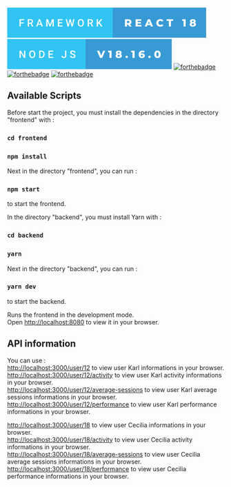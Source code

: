 [![forthebadge](./frontend/public/framework-react-18.svg)](https://forthebadge.com)
[![forthebadge](./frontend/public/node-js-v18.16.0.svg)](https://forthebadge.com)
[![forthebadge](https://forthebadge.com/images/badges/uses-js.svg)](https://forthebadge.com)
[![forthebadge](https://forthebadge.com/images/badges/uses-html.svg)](https://forthebadge.com)
[![forthebadge](https://forthebadge.com/images/badges/uses-css.svg)](https://forthebadge.com)

## Available Scripts

Before start the project, you must install the dependencies in the directory "frontend" with :

### `cd frontend`
### `npm install`

Next in the directory "frontend", you can run :

### `npm start`

to start the frontend.


In the directory "backend", you must install Yarn with :

### `cd backend`
### `yarn`


Next in the directory "backend", you can run :

### `yarn dev`

to start the backend.

Runs the frontend in the development mode.\
Open [http://localhost:8080](http://localhost:8080) to view it in your browser.

## API information
You can use : \
[http://localhost:3000/user/12](http://localhost:3000/user/12) to view user Karl informations in your browser. \
[http://localhost:3000/user/12/activity](http://localhost:3000/user/12/activity) to view user Karl activity informations in your browser. \
[http://localhost:3000/user/12/average-sessions](http://localhost:3000/user/12/average-sessions) to view user Karl average sessions informations in your browser. \
[http://localhost:3000/user/12/performance](http://localhost:3000/user/12/performance) to view user Karl performance informations in your browser.

[http://localhost:3000/user/18](http://localhost:3000/user/18) to view user Cecilia informations in your browser. \
[http://localhost:3000/user/18/activity](http://localhost:3000/user/18/activity) to view user Cecilia activity informations in your browser. \
[http://localhost:3000/user/18/average-sessions](http://localhost:3000/user/18/average-sessions) to view user Cecilia average sessions informations in your browser. \
[http://localhost:3000/user/18/performance](http://localhost:3000/user/18/performance) to view user Cecilia performance informations in your browser.
